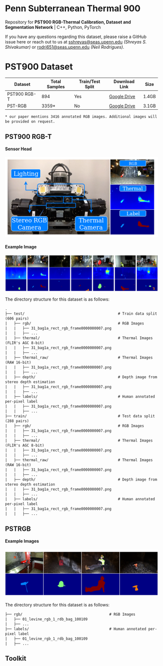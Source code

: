 # Penn Subterranean Thermal 900

Repository for **PST900 RGB-Thermal Calibration, Dataset and Segmentation Network** | C++, Python, PyTorch

If you have any questions regarding this dataset, please raise a GitHub issue here or reach out to us at sshreyas@seas.upenn.edu *(Shreyas S. Shivakumar)* or rodri651@seas.upenn.edu *(Neil Rodrigues)*.

# PST900 Dataset

| Dataset  | Total Samples | Train/Test Split | Download Link | Size | 
| ------------- | ------------- | ------------ | ------------ | ------------ | 
| PST900 RGB-T  | 894  | Yes | [Google Drive](https://drive.google.com/file/d/1f4QT7RFfHIEMYW80jrbBs3qo5qjKou9M/view?usp=sharing) | 1.4GB | 
| PST-RGB   | 3359*  | No | [Google Drive](https://drive.google.com/file/d/1E455FCQ7CjE5VrYwr9msuNL8_5E5TTdn/view?usp=sharing) | 3.1GB | 

```
* our paper mentions 3416 annotated RGB images. Additional images will be provided on request.
```

## PST900 RGB-T

#### Sensor Head

![platform](/imgs/robotplatform.png)

#### Example Image

![rgbtdata](/imgs/pstrgbt.png)

The directory structure for this dataset is as follows:
```
.
├── test/                                           # Train data split (606 pairs)
|   ├── rgb/                                        # RGB Images 
|   |   ├── 31_bag1a_rect_rgb_frame0000000007.png   
|   |   ├── ...
|   ├── thermal/                                    # Thermal Images (FLIR's AGC 8-bit)
|   |   ├── 31_bag1a_rect_rgb_frame0000000007.png
|   |   ├── ...
|   ├── thermal_raw/                                # Thermal Images (RAW 16-bit)
|   |   ├── 31_bag1a_rect_rgb_frame0000000007.png
|   |   ├── ...
|   ├── depth/                                      # Depth image from stereo depth estimation
|   |   ├── 31_bag1a_rect_rgb_frame0000000007.png
|   |   ├── ...
|   ├── labels/                                     # Human annotated per-pixel label
|   |   ├── 31_bag1a_rect_rgb_frame0000000007.png
|   |   ├── ...
├── train/                                          # Test data split (288 pairs)
|   ├── rgb/                                        # RGB Images 
|   |   ├── 31_bag1a_rect_rgb_frame0000000007.png   
|   |   ├── ...
|   ├── thermal/                                    # Thermal Images (FLIR's AGC 8-bit)
|   |   ├── 31_bag1a_rect_rgb_frame0000000007.png
|   |   ├── ...
|   ├── thermal_raw/                                # Thermal Images (RAW 16-bit)
|   |   ├── 31_bag1a_rect_rgb_frame0000000007.png
|   |   ├── ...
|   ├── depth/                                      # Depth image from stereo depth estimation
|   |   ├── 31_bag1a_rect_rgb_frame0000000007.png
|   |   ├── ...
|   ├── labels/                                     # Human annotated per-pixel label
|   |   ├── 31_bag1a_rect_rgb_frame0000000007.png
|   |   ├── ...
```

## PSTRGB

#### Example Images

![rgbdata](/imgs/pstrgb.png)

The directory structure for this dataset is as follows:
```
├── rgb/                                        # RGB Images 
|   ├── 01_levine_rgb_1_rdb_bag_100109   
|   ├── ...
├── labels/                                     # Human annotated per-pixel label
|   ├── 01_levine_rgb_1_rdb_bag_100109
|   ├── ...
```


## Toolkit
